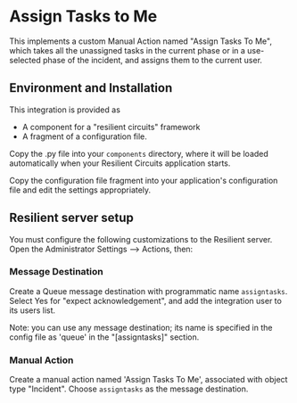 Assign Tasks to Me
==================

This implements a custom Manual Action named "Assign Tasks To Me",
which takes all the unassigned tasks in the current phase
or in a use-selected phase of the incident, and assigns them
to the current user.


## Environment and Installation

This integration is provided as
* A component for a "resilient circuits" framework
* A fragment of a configuration file.

Copy the .py file into your `components` directory, where it will be
loaded automatically when your Resilient Circuits application starts.

Copy the configuration file fragment into your application's configuration
file and edit the settings appropriately.


## Resilient server setup

You must configure the following customizations to the Resilient server.
Open the Administrator Settings --> Actions, then:


### Message Destination

Create a Queue message destination with programmatic name `assigntasks`.
Select Yes for "expect acknowledgement", and add the integration user
to its users list.

Note: you can use any message destination; its name is specified in the
config file as 'queue' in the "[assigntasks]" section.

### Manual Action

Create a manual action named 'Assign Tasks To Me', associated with
object type "Incident".  Choose `assigntasks` as the message
destination. 



